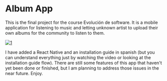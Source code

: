 # Album App

This is the final project for the course Evolución de software. It is a mobile application for listening to music and letting unknown artist to upload their own albums for the community to listen to them.

<a href="https://imgur.com/a/aXgeCdj"><img src="https://imgur.com/a/aXgeCdj.gif" title="1"/></a>


I have added a React Native and an installation guide in spanish (but you can understand everything just by watching the video or looking at the installation guide flow). There are still some features of this app that haven't yet been done or finished, but I am planning to address those issues in the near future. Enjoy.
